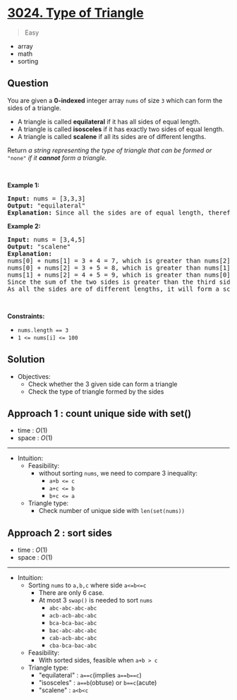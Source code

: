 # [3024. Type of Triangle](https://leetcode.com/problems/type-of-triangle)


> Easy

- array
- math
- sorting



## Question


<p>You are given a <strong>0-indexed</strong> integer array <code>nums</code> of size <code>3</code> which can form the sides of a triangle.</p>

<ul>
	<li>A triangle is called <strong>equilateral</strong> if it has all sides of equal length.</li>
	<li>A triangle is called <strong>isosceles</strong> if it has exactly two sides of equal length.</li>
	<li>A triangle is called <strong>scalene</strong> if all its sides are of different lengths.</li>
</ul>

<p>Return <em>a string representing</em> <em>the type of triangle that can be formed </em><em>or </em><code>&quot;none&quot;</code><em> if it <strong>cannot</strong> form a triangle.</em></p>

<p>&nbsp;</p>
<p><strong class="example">Example 1:</strong></p>

<pre>
<strong>Input:</strong> nums = [3,3,3]
<strong>Output:</strong> &quot;equilateral&quot;
<strong>Explanation:</strong> Since all the sides are of equal length, therefore, it will form an equilateral triangle.
</pre>

<p><strong class="example">Example 2:</strong></p>

<pre>
<strong>Input:</strong> nums = [3,4,5]
<strong>Output:</strong> &quot;scalene&quot;
<strong>Explanation:</strong> 
nums[0] + nums[1] = 3 + 4 = 7, which is greater than nums[2] = 5.
nums[0] + nums[2] = 3 + 5 = 8, which is greater than nums[1] = 4.
nums[1] + nums[2] = 4 + 5 = 9, which is greater than nums[0] = 3. 
Since the sum of the two sides is greater than the third side for all three cases, therefore, it can form a triangle.
As all the sides are of different lengths, it will form a scalene triangle.
</pre>

<p>&nbsp;</p>
<p><strong>Constraints:</strong></p>

<ul>
	<li><code>nums.length == 3</code></li>
	<li><code>1 &lt;= nums[i] &lt;= 100</code></li>
</ul>



## Solution

- Objectives:
	- Check whether the 3 given side can form a triangle
	- Check the type of triangle formed by the sides

## Approach 1 : count unique side with set()

- time  : $O(1)$
- space : $O(1)$

---

- Intuition:
	- Feasibility:
		- without sorting `nums`, we need to compare 3 inequality:
			- `a+b <= c`
        	- `a+c <= b`
        	- `b+c <= a`
	- Triangle type:
		- Check number of unique side with `len(set(nums))`

## Approach 2 : sort sides

- time  : $O(1)$
- space : $O(1)$

---

- Intuition:
	- Sorting `nums` to `a,b,c` where side `a<=b<=c`
		- There are only 6 case.
		- At most 3 `swap()` is needed to sort `nums`
			- `abc-abc-abc-abc`
			- `acb-acb-abc-abc`
			- `bca-bca-bac-abc`
			- `bac-abc-abc-abc`
			- `cab-acb-abc-abc`
			- `cba-bca-bac-abc`
	- Feasibility:
		- With sorted sides, feasible when `a+b > c` 
	- Triangle type:
		- "equilateral" : `a==c`(implies `a==b==c`)
		- "isosceles" : `a==b`(obtuse) or `b==c`(acute)
		- "scalene" : `a<b<c`
